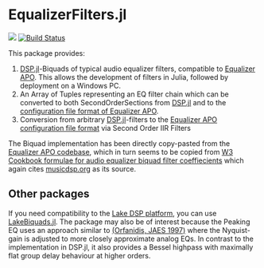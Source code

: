 # EqualizerFilters.jl

[![](https://img.shields.io/badge/docs-dev-blue.svg)](https://Firionus.github.io/EqualizerFilters.jl/dev)
[![Build Status](https://travis-ci.com/Firionus/EqualizerFilters.jl.svg?branch=master)](https://travis-ci.com/Firionus/EqualizerFilters.jl)

This package provides:

1. [DSP.jl](https://github.com/JuliaDSP/DSP.jl)-Biquads of typical audio equalizer filters, compatible to [Equalizer APO](https://sourceforge.net/projects/equalizerapo/). This allows the development of filters in Julia, followed by deployment on a Windows PC.
2. An Array of Tuples representing an EQ filter chain which can be converted to both SecondOrderSections from [DSP.jl](https://github.com/JuliaDSP/DSP.jl) and to the [configuration file format of Equalizer APO](https://sourceforge.net/p/equalizerapo/wiki/Configuration%20reference/).
3. Conversion from arbitrary [DSP.jl](https://github.com/JuliaDSP/DSP.jl)-filters to the [Equalizer APO configuration file format](https://sourceforge.net/p/equalizerapo/wiki/Configuration%20reference/) via Second Order IIR Filters

The Biquad implementation has been directly copy-pasted from the [Equalizer APO
codebase](https://sourceforge.net/p/equalizerapo/code/HEAD/tree/tags/1.2.1/filters/BiQuad.cpp#l70), which
in turn seems to be copied from [W3 Cookbook formulae for audio equalizer biquad filter coeffiecients](https://www.w3.org/2011/audio/audio-eq-cookbook.html)
which again cites [musicdsp.org](http://www.musicdsp.org/en/latest/) as its source.

## Other packages

If you need compatibility to the [Lake DSP platform](https://www.lakeprocessing.com), you can use
[LakeBiquads.jl](https://github.com/Firionus/LakeBiquads.jl).
The package may also be of interest because the Peaking EQ uses an approach similar
to [(Orfanidis, JAES 1997)](http://www.aes.org/e-lib/browse.cfm?elib=7854) where
the Nyquist-gain is adjusted to more closely approximate analog EQs. In contrast
to the implementation in DSP.jl, it also provides
a Bessel highpass with maximally flat group delay behaviour at higher orders.
